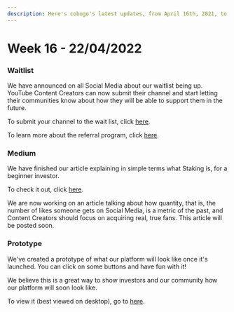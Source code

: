 ```yaml
---
description: Here's cobogo's latest updates, from April 16th, 2021, to April 22nd, 2022
---
```


# Week 16 - 22/04/2022

### Waitlist

We have announced on all Social Media about our waitlist being up. YouTube Content Creators can now submit their channel and start letting their communities know about how they will be able to support them in the future.

To submit your channel to the wait list, click [here](https://app.cobogo.social).

To learn more about the referral program, click [here](../../cobogo-social/referral-program.md).

### Medium

We have finished our article explaining in simple terms what Staking is, for a beginner investor.

To check it out, click [here](https://medium.com/@cobogosocial/what-is-staking-286ded74e582).

We are now working on an article talking about how quantity, that is, the number of likes someone gets on Social Media, is a metric of the past, and Content Creators should focus on acquiring real, true fans. This article will be posted soon.

### Prototype

We've created a prototype of what our platform will look like once it's launched. You can click on some buttons and have fun with it!

We believe this is a great way to show investors and our community how our platform will soon look like.

To view it (best viewed on desktop), go to [here](https://linky.design/prototype-cobogo).
